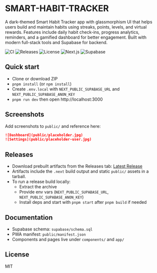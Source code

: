 # SMART-HABIT-TRACKER
A dark-themed Smart Habit Tracker app with glassmorphism UI that helps users build and maintain habits using streaks, points, levels, and virtual rewards. Features include daily habit check-ins, progress analytics, reminders, and a gamified dashboard for better engagement. Built with modern full-stack tools and Supabase for backend.

![CI](https://img.shields.io/github/actions/workflow/status/rakeshacharyaaa/SMART-HABIT-TRACKER/ci.yml?branch=main)
![Releases](https://img.shields.io/github/v/release/rakeshacharyaaa/SMART-HABIT-TRACKER)
![License](https://img.shields.io/badge/license-MIT-black)
![Next.js](https://img.shields.io/badge/Next.js-14-black)
![Supabase](https://img.shields.io/badge/Supabase-Realtime-black)

## Quick start
- Clone or download ZIP
- `pnpm install` (or `npm install`)
- Create `.env.local` with `NEXT_PUBLIC_SUPABASE_URL` and `NEXT_PUBLIC_SUPABASE_ANON_KEY`
- `pnpm run dev` then open http://localhost:3000

## Screenshots
Add screenshots to `public/` and reference here:

```markdown
![Dashboard](public/placeholder.jpg)
![Settings](public/placeholder-user.jpg)
```

## Releases
- Download prebuilt artifacts from the Releases tab: [Latest Release](https://github.com/rakeshacharyaaa/SMART-HABIT-TRACKER/releases)
- Artifacts include the `.next` build output and static `public/` assets in a tarball.
- To run a release build locally:
  - Extract the archive
  - Provide env vars (`NEXT_PUBLIC_SUPABASE_URL`, `NEXT_PUBLIC_SUPABASE_ANON_KEY`)
  - Install deps and start with `pnpm start` after `pnpm build` if needed

## Documentation
- Supabase schema: `supabase/schema.sql`
- PWA manifest: `public/manifest.json`
- Components and pages live under `components/` and `app/`

## License
MIT
